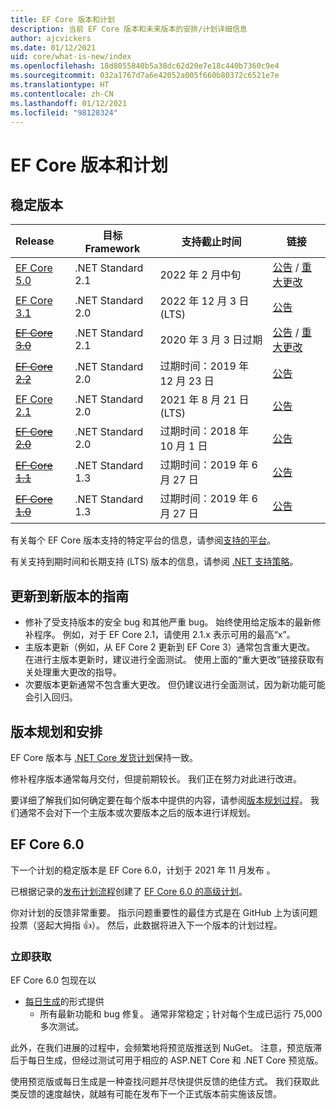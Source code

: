 ```yaml
---
title: EF Core 版本和计划
description: 当前 EF Core 版本和未来版本的安排/计划详细信息
author: ajcvickers
ms.date: 01/12/2021
uid: core/what-is-new/index
ms.openlocfilehash: 18d8055840b5a38dc62d20e7e18c440b7360c9e4
ms.sourcegitcommit: 032a1767d7a6e42052a005f660b80372c6521e7e
ms.translationtype: HT
ms.contentlocale: zh-CN
ms.lasthandoff: 01/12/2021
ms.locfileid: "98128324"
---
```

# <a name="ef-core-releases-and-planning"></a>EF Core 版本和计划

## <a name="stable-releases"></a>稳定版本

| Release | 目标 Framework | 支持截止时间 | 链接
|:--------|------------------|-----------------|------
| [EF Core 5.0](https://www.nuget.org/packages/Microsoft.EntityFrameworkCore) | .NET Standard 2.1 | 2022 年 2 月中旬 | [公告](https://devblogs.microsoft.com/dotnet/announcing-the-release-of-ef-core-5-0/) / [重大更改](xref:core/what-is-new/ef-core-5.0/breaking-changes)
| [EF Core 3.1](https://www.nuget.org/packages/Microsoft.EntityFrameworkCore/3.1.10) | .NET Standard 2.0 | 2022 年 12 月 3 日 (LTS) | [公告](https://devblogs.microsoft.com/dotnet/announcing-entity-framework-core-3-1-and-entity-framework-6-4/)
| ~~[EF Core 3.0](https://www.nuget.org/packages/Microsoft.EntityFrameworkCore/3.0.3)~~ | .NET Standard 2.1 | 2020 年 3 月 3 日过期 | [公告](https://devblogs.microsoft.com/dotnet/announcing-ef-core-3-0-and-ef-6-3-general-availability/) / [重大更改](xref:core/what-is-new/ef-core-3.x/breaking-changes)
| ~~[EF Core 2.2](https://www.nuget.org/packages/Microsoft.EntityFrameworkCore/2.2.6)~~ | .NET Standard 2.0 | 过期时间：2019 年 12 月 23 日 | [公告](https://devblogs.microsoft.com/dotnet/announcing-entity-framework-core-2-2/)
| [EF Core 2.1](https://www.nuget.org/packages/Microsoft.EntityFrameworkCore/2.1.14) | .NET Standard 2.0 | 2021 年 8 月 21 日 (LTS) | [公告](https://devblogs.microsoft.com/dotnet/announcing-entity-framework-core-2-1/)
| ~~[EF Core 2.0](https://www.nuget.org/packages/Microsoft.EntityFrameworkCore/2.0.3)~~ | .NET Standard 2.0 | 过期时间：2018 年 10 月 1 日 | [公告](https://devblogs.microsoft.com/dotnet/announcing-entity-framework-core-2-0/)
| ~~[EF Core 1.1](https://www.nuget.org/packages/Microsoft.EntityFrameworkCore/1.1.6)~~ | .NET Standard 1.3 | 过期时间：2019 年 6 月 27 日 | [公告](https://devblogs.microsoft.com/dotnet/announcing-entity-framework-core-1-1/)
| ~~[EF Core 1.0](https://www.nuget.org/packages/Microsoft.EntityFrameworkCore/1.0.6)~~ | .NET Standard 1.3 | 过期时间：2019 年 6 月 27 日 | [公告](https://devblogs.microsoft.com/dotnet/entity-framework-core-1-0-0-available/)

有关每个 EF Core 版本支持的特定平台的信息，请参阅[支持的平台](xref:core/miscellaneous/platforms)。

有关支持到期时间和长期支持 (LTS) 版本的信息，请参阅 [.NET 支持策略](https://dotnet.microsoft.com/platform/support/policy/dotnet-core)。

## <a name="guidance-on-updating-to-new-releases"></a>更新到新版本的指南

* 修补了受支持版本的安全 bug 和其他严重 bug。 始终使用给定版本的最新修补程序。 例如，对于 EF Core 2.1，请使用 2.1.x 表示可用的最高“x”。
* 主版本更新（例如，从 EF Core 2 更新到 EF Core 3）通常包含重大更改。 在进行主版本更新时，建议进行全面测试。 使用上面的“重大更改”链接获取有关处理重大更改的指导。
* 次要版本更新通常不包含重大更改。 但仍建议进行全面测试，因为新功能可能会引入回归。

## <a name="release-planning-and-schedules"></a>版本规划和安排

EF Core 版本与 [.NET Core 发货计划](https://github.com/dotnet/core/blob/master/roadmap.md)保持一致。

修补程序版本通常每月交付，但提前期较长。
我们正在努力对此进行改进。

要详细了解我们如何确定要在每个版本中提供的内容，请参阅[版本规划过程](xref:core/what-is-new/release-planning)。
我们通常不会对下一个主版本或次要版本之后的版本进行详规划。

## <a name="ef-core-60"></a>EF Core 6.0

下一个计划的稳定版本是 EF Core 6.0，计划于 2021 年 11 月发布 。

已根据记录的[发布计划流程](xref:core/what-is-new/release-planning)创建了 [EF Core 6.0 的高级计划](xref:core/what-is-new/ef-core-6.0/plan)。

你对计划的反馈非常重要。
指示问题重要性的最佳方式是在 GitHub 上为该问题投票（竖起大拇指 👍）。
然后，此数据将进入下一个版本的计划过程。

### <a name="get-it-now"></a>立即获取

EF Core 6.0 包现在以

* [每日生成](https://github.com/dotnet/aspnetcore/blob/master/docs/DailyBuilds.md)的形式提供
  * 所有最新功能和 bug 修复。 通常非常稳定；针对每个生成已运行 75,000 多次测试。

此外，在我们进展的过程中，会频繁地将预览版推送到 NuGet。 注意，预览版滞后于每日生成，但经过测试可用于相应的 ASP.NET Core 和 .NET Core 预览版。

使用预览版或每日生成是一种查找问题并尽快提供反馈的绝佳方式。
我们获取此类反馈的速度越快，就越有可能在发布下一个正式版本前实施该反馈。
